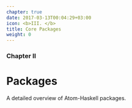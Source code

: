```yaml
---
chapter: true
date: 2017-03-13T00:04:29+03:00
icon: <b>III. </b>
title: Core Packages
weight: 0
---
```


### Chapter II

# Packages

A detailed overview of Atom-Haskell packages.

